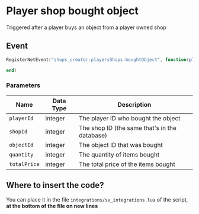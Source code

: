 # Player shop bought object

Triggered after a player buys an object from a player owned shop

## Event

```lua
RegisterNetEvent("shops_creator:playersShops:boughtObject", function(playerId, shopId, objectId, quantity, totalPrice)

end)
```

### Parameters

| Name       | Data Type | Description                                   |
| ---------- | --------- | --------------------------------------------- |
| `playerId` | integer   | The player ID who bought the object           |
| `shopId`   | integer   | The shop ID (the same that's in the database) |
| `objectId` | integer   | The object ID that was bought                 |
| `quantity` | integer   | The quantity of items bought                  |
| `totalPrice` | integer   | The total price of the items bought           |

## Where to insert the code?

You can place it in the file `integrations/sv_integrations.lua` of the script, **at the bottom of the file on new lines**
